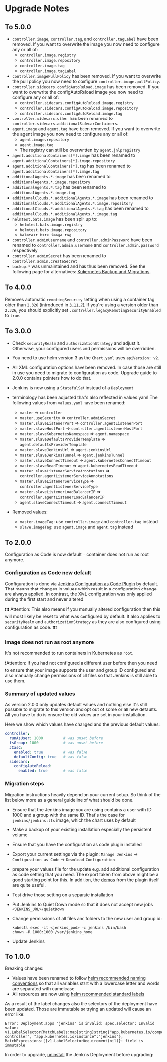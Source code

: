 <!-- SPDX-License-Identifier: Apache-2.0 -->

# Upgrade Notes

## To 5.0.0
- `controller.image`, `controller.tag`, and `controller.tagLabel` have been removed. If you want to overwrite the image you now need to configure any or all of:
  - `controller.image.registry`
  - `controller.image.repository`
  - `controller.image.tag`
  - `controller.image.tagLabel`
- `controller.imagePullPolicy` has been removed. If you want to overwrite the pull policy you now need to configure `controller.image.pullPolicy`.
- `controller.sidecars.configAutoReload.image` has been removed. If you want to overwrite the configAutoReload image you now need to configure any or all of:
  - `controller.sidecars.configAutoReload.image.registry`
  - `controller.sidecars.configAutoReload.image.repository`
  - `controller.sidecars.configAutoReload.image.tag`
- `controller.sidecars.other` has been renamed to `controller.sidecars.additionalSidecarContainers`.
- `agent.image` and `agent.tag` have been removed. If you want to overwrite the agent image you now need to configure any or all of:
  - `agent.image.repository`
  - `agent.image.tag`
  - The registry can still be overwritten by `agent.jnlpregistry`
- `agent.additionalContainers[*].image` has been renamed to `agent.additionalContainers[*].image.repository`
- `agent.additionalContainers[*].tag` has been renamed to `agent.additionalContainers[*].image.tag`
- `additionalAgents.*.image` has been renamed to `additionalAgents.*.image.repository`
- `additionalAgents.*.tag` has been renamed to `additionalAgents.*.image.tag`
- `additionalClouds.*.additionalAgents.*.image` has been renamed to `additionalClouds.*.additionalAgents.*.image.repository`
- `additionalClouds.*.additionalAgents.*.tag` has been renamed to `additionalClouds.*.additionalAgents.*.image.tag`
- `helmtest.bats.image` has been split up to:
  - `helmtest.bats.image.registry`
  - `helmtest.bats.image.repository`
  - `helmtest.bats.image.tag`
- `controller.adminUsername` and `controller.adminPassword` have been renamed to `controller.admin.username` and `controller.admin.password` respectively
- `controller.adminSecret` has been renamed to `controller.admin.createSecret`
- `backup.*` was unmaintained and has thus been removed. See the following page for alternatives: [Kubernetes Backup and Migrations](https://nubenetes.com/kubernetes-backup-migrations/).

## To 4.0.0
Removes automatic `remotingSecurity` setting when using a container tag older than `2.326` (introduced in [`3.11.7`](./CHANGELOG.md#3117)). If you're using a version older than `2.326`, you should explicitly set `.controller.legacyRemotingSecurityEnabled` to `true`.

## To 3.0.0

* Check `securityRealm` and `authorizationStrategy` and adjust it.
  Otherwise, your configured users and permissions will be overridden.
* You need to use helm version 3 as the `Chart.yaml` uses `apiVersion: v2`.
* All XML configuration options have been removed.
  In case those are still in use you need to migrate to configuration as code.
  Upgrade guide to 2.0.0 contains pointers how to do that.
* Jenkins is now using a `StatefulSet` instead of a `Deployment`
* terminology has been adjusted that's also reflected in values.yaml
  The following values from `values.yaml` have been renamed:

  * `master` => `controller`
  * `master.useSecurity` => `controller.adminSecret`
  * `master.slaveListenerPort` => `controller.agentListenerPort`
  * `master.slaveHostPort` => `controller.agentListenerHostPort`
  * `master.slaveKubernetesNamespace` => `agent.namespace`
  * `master.slaveDefaultsProviderTemplate` => `agent.defaultsProviderTemplate`
  * `master.slaveJenkinsUrl` => `agent.jenkinsUrl`
  * `master.slaveJenkinsTunnel` => `agent.jenkinsTunnel`
  * `master.slaveConnectTimeout` => `agent.kubernetesConnectTimeout`
  * `master.slaveReadTimeout` => `agent.kubernetesReadTimeout`
  * `master.slaveListenerServiceAnnotations` => `controller.agentListenerServiceAnnotations`
  * `master.slaveListenerServiceType` => `controller.agentListenerServiceType`
  * `master.slaveListenerLoadBalancerIP` => `controller.agentListenerLoadBalancerIP`
  * `agent.slaveConnectTimeout` => `agent.connectTimeout`
* Removed values:

  * `master.imageTag`: use `controller.image` and `controller.tag` instead
  * `slave.imageTag`: use `agent.image` and `agent.tag` instead

## To 2.0.0

Configuration as Code is now default + container does not run as root anymore.

### Configuration as Code new default

Configuration is done via [Jenkins Configuration as Code Plugin](https://github.com/jenkinsci/configuration-as-code-plugin) by default.
That means that changes in values which result in a configuration change are always applied.
In contrast, the XML configuration was only applied during the first start and never altered.

:exclamation::exclamation::exclamation:
Attention:
This also means if you manually altered configuration then this will most likely be reset to what was configured by default.
It also applies to `securityRealm` and `authorizationStrategy` as they are also configured using configuration as code.
:exclamation::exclamation::exclamation:

### Image does not run as root anymore

It's not recommended to run containers in Kubernetes as `root`.

❗Attention: If you had not configured a different user before then you need to ensure that your image supports the user and group ID configured and also manually change permissions of all files so that Jenkins is still able to use them.

### Summary of updated values

As version 2.0.0 only updates default values and nothing else it's still possible to migrate to this version and opt out of some or all new defaults.
All you have to do is ensure the old values are set in your installation.

Here we show which values have changed and the previous default values:

```yaml
controller:
  runAsUser: 1000         # was unset before
  fsGroup: 1000           # was unset before
  JCasC:
    enabled: true         # was false
    defaultConfig: true   # was false
  sidecars:
    configAutoReload:
      enabled: true       # was false
```

### Migration steps

Migration instructions heavily depend on your current setup.
So think of the list below more as a general guideline of what should be done.

- Ensure that the Jenkins image you are using contains a user with ID 1000 and a group with the same ID.
  That's the case for `jenkins/jenkins:lts` image, which the chart uses by default
- Make a backup of your existing installation especially the persistent volume
- Ensure that you have the configuration as code plugin installed
- Export your current settings via the plugin:
  `Manage Jenkins` -> `Configuration as Code` -> `Download Configuration`
- prepare your values file for the update e.g. add additional configuration as code setting that you need.
  The export taken from above might be a good starting point for this.
  In addition, the [demos](https://github.com/jenkinsci/configuration-as-code-plugin/tree/master/demos) from the plugin itself are quite useful.
- Test drive those setting on a separate installation
- Put Jenkins to Quiet Down mode so that it does not accept new jobs
  `<JENKINS_URL>/quietDown`
- Change permissions of all files and folders to the new user and group id:

  ```console
  kubectl exec -it <jenkins_pod> -c jenkins /bin/bash
  chown -R 1000:1000 /var/jenkins_home
  ```

- Update Jenkins

## To 1.0.0

Breaking changes:

- Values have been renamed to follow [helm recommended naming conventions](https://helm.sh/docs/chart_best_practices/#naming-conventions) so that all variables start with a lowercase letter and words are separated with camelcase
- All resources are now using [helm recommended standard labels](https://helm.sh/docs/chart_best_practices/#standard-labels)

As a result of the label changes also the selectors of the deployment have been updated.
Those are immutable so trying an updated will cause an error like:

```console
Error: Deployment.apps "jenkins" is invalid: spec.selector: Invalid value: v1.LabelSelector{MatchLabels:map[string]string{"app.kubernetes.io/component":"jenkins-controller", "app.kubernetes.io/instance":"jenkins"}, MatchExpressions:[]v1.LabelSelectorRequirement(nil)}: field is immutable
```

In order to upgrade, [uninstall](./README.md#uninstall-chart) the Jenkins Deployment before upgrading:
